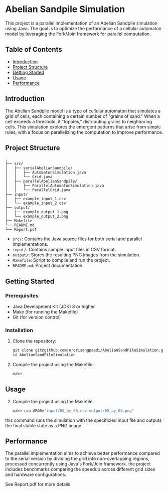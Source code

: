 # Abelian Sandpile Simulation

This project is a parallel implementation of an Abelian Sandpile simulation using Java. The goal is to optimize the performance of a cellular automaton model by leveraging the Fork/Join framework for parallel computation.

## Table of Contents
- [Introduction](#introduction)
- [Project Structure](#project-structure)
- [Getting Started](#getting-started)
- [Usage](#usage)
- [Performance](#performance)

## Introduction

The Abelian Sandpile model is a type of cellular automaton that simulates a grid of cells, each containing a certain number of "grains of sand." When a cell exceeds a threshold, it "topples," distributing grains to neighboring cells. This simulation explores the emergent patterns that arise from simple rules, with a focus on parallelizing the computation to improve performance.

## Project Structure


    .
    ├── src/
    │   ├── serialAbelianSandpile/
    │   │   ├── AutomatonSimulation.java
    │   │   └── Grid.java
    │   ├── parallelAbelianSandpile/
    │   │   ├── ParallelAutomatonSimulation.java
    │   │   └── ParallelGrid.java
    ├── input/
    │   ├── example_input_1.csv
    │   └── example_input_2.csv
    ├── output/
    │   ├── example_output_1.png
    │   └── example_output_2.png
    ├── Makefile
    └── README.md
    └── Report.pdf





- `src/`: Contains the Java source files for both serial and parallel implementations.
- `input/`: Contains sample input files in CSV format.
- `output/`: Stores the resulting PNG images from the simulation.
- `Makefile`: Script to compile and run the project.
- `README.md`: Project documentation.

## Getting Started

### Prerequisites

- Java Development Kit (JDK) 8 or higher
- Make (for running the Makefile)
- Git (for version control)

### Installation

1. Clone the repository:

   ```bash
   git clone git@github.com:ororisengpaadi/AbelianSandPileSimulation.git
   cd AbelianSandPileSimulation

2. Compile the project using the Makefile:

    ```bash
    make

## Usage 

2. Compile the project using the Makefile:

    ```bash
    make run ARGS="input/65_by_65.csv output/65_by_65.png"

this command runs the simulation with the specificied input file and outputs the final stable state as a PNG image.

## Performance 

The parallel implementation aims to achieve better performance compared to the serial version by dividing the grid into non-overlapping regions, processed concurrently using Java's Fork/Join framework. the project includes benchmarks comparing the speedup across different grid sizes and hardware configurations. 

See Report.pdf for more details 